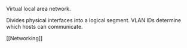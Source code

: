 Virtual local area network.

Divides physical interfaces into a logical segment. VLAN IDs determine which hosts can communicate.

[[Networking]]